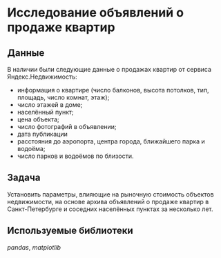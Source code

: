 # Исследование объявлений о продаже квартир


## Данные

В наличии были следующие данные о продажах квартир от сервиса Яндекс.Недвижимость:
- информация о квартире (число балконов, высота потолков, тип, площадь, число комнат, этаж);
- число этажей в доме;
- населённый пункт;
- цена объекта;
- число фотографий в объявлении;
- дата публикации
- расстояния до аэропорта, центра города, ближайшего парка и водоёма;
- число парков и водоёмов по близости.

## Задача

Установить параметры, влияющие на рыночную стоимость объектов недвижимости, на основе архива объявлений о продаже квартир в Санкт-Петербурге и соседних населённых пунктах за несколько лет.

## Используемые библиотеки
*pandas*, *matplotlib*
